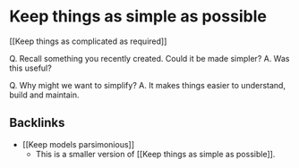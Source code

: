 # Keep things as simple as possible
[[Keep things as complicated as required]]

Q. Recall something you recently created. Could it be made simpler?
A. Was this useful?

Q. Why might we want to simplify?
A. It makes things easier to understand, build and maintain.

## Backlinks
* [[Keep models parsimonious]]
	* This is a smaller version of [[Keep things as simple as possible]].

<!-- {BearID:7F65A1E5-0C4B-460B-B787-1EB3E02D70B7-361-00000030F803C512} -->
